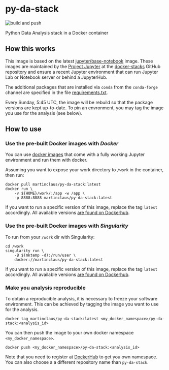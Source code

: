 # py-da-stack

![build and push](https://github.com/martinclaus/py-da-stack/workflows/build-and-push/badge.svg)

Python Data Analysis stack in a Docker container

## How this works
This image is based on the latest [jupyter/base-notebook](https://hub.docker.com/r/jupyter/base-notebook) image. These images are maintained by the [Project Jupyter](https://jupyter.org) at the [docker-stacks](https://github.com/jupyter/docker-stacks) GitHub repository and ensure a recent Jupyter environment that can run Jupyter Lab or Notebook server or behind a JupyterHub.

The additional packages that are installed via `conda` from the `conda-forge` channel are specified in the file [requirements.txt](requirements.txt).

Every Sunday, 5:45 UTC, the image will be rebuild so that the package versions are kept up-to-date. To pin an envronment, you may tag the image you use for the analysis (see below). 

## How to use

### Use the pre-built Docker images with _Docker_

You can use [docker images](https://hub.docker.com/r/martinclaus/py-da-stack) that come with a fully working Jupyter environment and run them with docker.

Assuming you want to expose your work directory to `/work` in the container, then run:
```shell
docker pull martinclaus/py-da-stack:latest
docker run \
    -v ${HOME}/work/:/app -w /app \
    -p 8888:8888 martinclaus/py-da-stack:latest
```
If you want to run a specific version of this image, replace the tag `latest` accordingly.
All available versions [are found on Dockerhub](https://hub.docker.com/r/martinclaus/py-da-stack/tags).


### Use the pre-built Docker images with _Singularity_

To run from your `/work` dir with Singularity:
```shell
cd /work
singularity run \
    -B $(mktemp -d):/run/user \
    docker://martinclaus/py-da-stack:latest
```

If you want to run a specific version of this image, replace the tag `latest` accordingly.
All available versions [are found on Dockerhub](https://hub.docker.com/r/martinclaus/py-da-stack/tags).

### Make you analysis reproducible

To obtain a reproducible analysis, it is necessary to freeze your software environment.
This can be achieved by tagging the image you want to use for the analysis.
```shell
docker tag martinclaus/py-da-stack:latest <my_docker_namespace>/py-da-stack:<analysis_id>
```
You can then push the image to your own docker namespace `<my_docker_namespace>`.
```shell
docker push <my_docker_namespace>/py-da-stack:<analysis_id>
```
Note that you need to register at [DockerHub](https://hub.docker.com) to get you own namespace.
You can also choose a a different repository name than `py-da-stack`.

